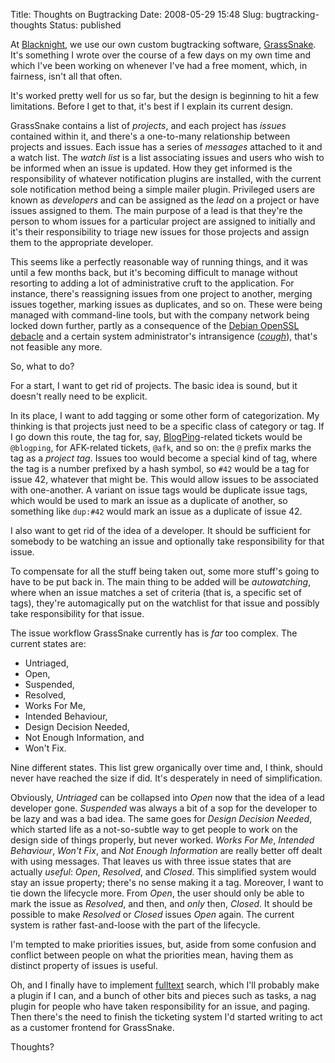 Title: Thoughts on Bugtracking
Date: 2008-05-29 15:48
Slug: bugtracking-thoughts
Status: published

At [Blacknight](http://blacknight.com/), we use our own custom bugtracking software, [GrassSnake]({filename}/grasssnake.md). It's something I wrote over the course of a few days on my own time and which I've been working on whenever I've had a free moment, which, in fairness, isn't all that often.

It's worked pretty well for us so far, but the design is beginning to hit a few limitations. Before I get to that, it's best if I explain its current design.

GrassSnake contains a list of _projects_, and each project has _issues_ contained within it, and there's a one-to-many relationship between projects and issues. Each issue has a series of _messages_ attached to it and a watch list. The _watch list_ is a list associating issues and users who wish to be informed when an issue is updated. How they get informed is the responsibility of whatever notification plugins are installed, with the current sole notification method being a simple mailer plugin. Privileged users are known as _developers_ and can be assigned as the _lead_ on a project or have issues assigned to them. The main purpose of a lead is that they're the person to whom issues for a particular project are assigned to initially and it's their responsibility to triage new issues for those projects and assign them to the appropriate developer.

This seems like a perfectly reasonable way of running things, and it was until a few months back, but it's becoming difficult to manage without resorting to adding a lot of administrative cruft to the application. For instance, there's reassigning issues from one project to another, merging issues together, marking issues as duplicates, and so on. These were being managed with command-line tools, but with the company network being locked down further, partly as a consequence of the [Debian OpenSSL debacle](http://www.links.org/?p=328) and a certain system administrator's intransigence ([*cough*](http://blog.moybella.net/)), that's not feasible any more.

So, what to do?

For a start, I want to get rid of projects. The basic idea is sound, but it doesn't really need to be explicit.

In its place, I want to add tagging or some other form of categorization. My thinking is that projects just need to be a specific class of category or tag. If I go down this route, the tag for, say, [BlogPing](http://blogping.sourceforge.net/)-related tickets would be `@blogping`, for AFK-related tickets, `@afk`, and so on: the `@` prefix marks the tag as a _project tag_. Issues too would become a special kind of tag, where the tag is a number prefixed by a hash symbol, so `#42` would be a tag for issue 42, whatever that might be. This would allow issues to be associated with one-another. A variant on issue tags would be duplicate issue tags, which would be used to mark an issue as a duplicate of another, so something like `dup:#42` would mark an issue as a duplicate of issue 42.

I also want to get rid of the idea of a developer. It should be sufficient for somebody to be watching an issue and optionally take responsibility for that issue.

To compensate for all the stuff being taken out, some more stuff's going to have to be put back in. The main thing to be added will be _autowatching_, where when an issue matches a set of criteria (that is, a specific set of tags), they're automagically put on the watchlist for that issue and possibly take responsibility for that issue.

The issue workflow GrassSnake currently has is _far_ too complex. The current states are:

*   Untriaged,
*   Open,
*   Suspended,
*   Resolved,
*   Works For Me,
*   Intended Behaviour,
*   Design Decision Needed,
*   Not Enough Information, and
*   Won't Fix.

Nine different states. This list grew organically over time and, I think, should never have reached the size if did. It's desperately in need of simplification.

Obviously, _Untriaged_ can be collapsed into _Open_ now that the idea of a lead developer gone. _Suspended_ was always a bit of a sop for the developer to be lazy and was a bad idea. The same goes for _Design Decision Needed_, which started life as a not-so-subtle way to get people to work on the design side of things properly, but never worked. _Works For Me_, _Intended Behaviour_, _Won't Fix_, and _Not Enough Information_ are really better off dealt with using messages. That leaves us with three issue states that are actually _useful_: _Open_, _Resolved_, and _Closed_. This simplified system would stay an issue property; there's no sense making it a tag. Moreover, I want to tie down the lifecycle more. From _Open_, the user should only be able to mark the issue as _Resolved_, and then, and _only_ then, _Closed_. It should be possible to make _Resolved_ or _Closed_ issues _Open_ again. The current system is rather fast-and-loose with the part of the lifecycle.

I'm tempted to make priorities issues, but, aside from some confusion and conflict between people on what the priorities mean, having them as distinct property of issues is useful.

Oh, and I finally have to implement [fulltext](http://dev.mysql.com/doc/refman/5.1/en/fulltext-search.html) search, which I'll probably make a plugin if I can, and a bunch of other bits and pieces such as tasks, a nag plugin for people who have taken responsibility for an issue, and paging. Then there's the need to finish the ticketing system I'd started writing to act as a customer frontend for GrassSnake.

Thoughts?
